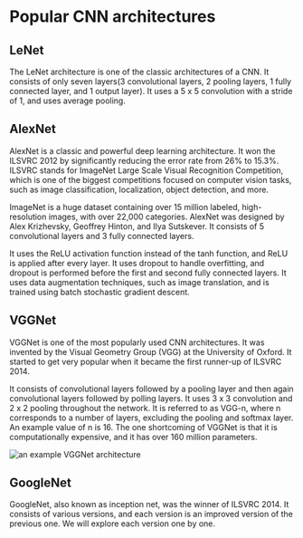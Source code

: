 # Popular CNN architectures

## LeNet  
The LeNet architecture is one of the classic architectures of a CNN.
It consists of only seven layers(3 convolutional layers, 2 pooling layers, 1 fully connected layer, and 1 output layer).
It uses a 5 x 5 convolution with a stride of 1, and uses average pooling. 

## AlexNet 
AlexNet is a classic and powerful deep learning architecture. It won the ILSVRC 2012 by significantly reducing the error rate from 26% to 15.3%. 
ILSVRC stands for ImageNet Large Scale Visual Recognition Competition, which is one of the biggest competitions focused on computer vision tasks, such as image 
classification, localization, object detection, and more.

ImageNet is a huge dataset containing over 15 million labeled, high-resolution images, with over 22,000 categories. 
AlexNet was designed by Alex Krizhevsky, Geoffrey Hinton, and Ilya Sutskever.
It consists of 5 convolutional layers and 3 fully connected layers.

It uses the ReLU activation function instead of the tanh function, and ReLU is applied after every layer. It uses dropout to handle overfitting, and dropout 
is performed before the first and second fully connected layers. It uses data augmentation techniques, such as image translation, and is trained using 
batch stochastic gradient descent.

## VGGNet
VGGNet is one of the most popularly used CNN architectures. It was invented by the Visual Geometry Group (VGG) at the University of Oxford. It started to get 
very popular when it became the first runner-up of ILSVRC 2014.

It consists of convolutional layers followed by a pooling layer and then again convolutional layers followed by polling layers. It uses 3 x 3 convolution and 
2 x 2 pooling throughout the network. It is referred to as VGG-n, where n corresponds to a number of layers, excluding the pooling and softmax layer. 
An example value of n is 16. The one shortcoming of VGGNet is that it is computationally expensive, and it has over 160 million parameters.

![an example VGGNet architecture](https://github.com/swarajdalmia/ML-Experiments/tree/master/notes/images/VGGNet.jpeg)

## GoogleNet
GoogleNet, also known as inception net, was the winner of ILSVRC 2014. It consists of various versions, and each version is an improved version of the previous 
one. We will explore each version one by one.

